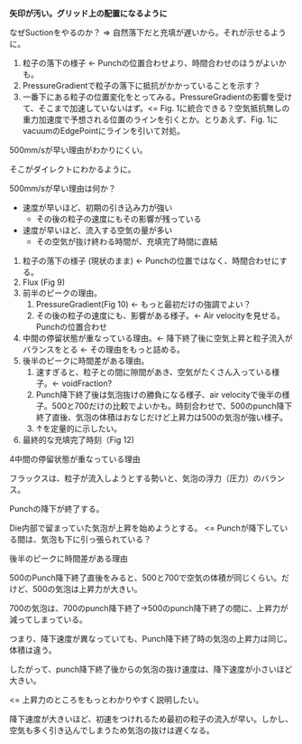 



**矢印が汚い。グリッド上の配置になるように**  



なぜSuctionをやるのか？ => 自然落下だと充填が遅いから。それが示せるように。

1. 粒子の落下の様子 <- Punchの位置合わせより、時間合わせのほうがよいかも。
2. PressureGradientで粒子の落下に抵抗がかかっていることを示す？
3. 一番下にある粒子の位置変化をとってみる。PressureGradientの影響を受けて、そこまで加速していないはず。<= Fig. 1に統合できる？空気抵抗無しの重力加速度で予想される位置のラインを引くとか。とりあえず、Fig. 1にvacuumのEdgePointにラインを引いて対処。



500mm/sが早い理由がわかりにくい。

そこがダイレクトにわかるように。

500mm/sが早い理由は何か？

* 速度が早いほど、初期の引き込み力が強い
  * その後の粒子の速度にもその影響が残っている
* 速度が早いほど、流入する空気の量が多い
  * その空気が抜け終わる時間が、充填完了時間に直結



1. 粒子の落下の様子 (現状のまま)  <- Punchの位置ではなく、時間合わせにする。
2. Flux (Fig 9)
3. 前半のピークの理由。
   1. PressureGradient(Fig 10) <- もっと最初だけの強調でよい？
   2. その後の粒子の速度にも、影響がある様子。<- Air velocityを見せる。Punchの位置合わせ
4. 中間の停留状態が重なっている理由。<- 降下終了後に空気上昇と粒子流入がバランスをとる <- その理由をもっと詰める。
5. 後半のピークに時間差がある理由。
   1. 速すぎると、粒子との間に隙間があき、空気がたくさん入っている様子。<- voidFraction?
   2. Punch降下終了後は気泡抜けの勝負になる様子、air velocityで後半の様子。500と700だけの比較でよいかも。時刻合わせで、500のpunch降下終了直後、気泡の体積はおなじだけど上昇力は500の気泡が強い様子。
   3. ↑を定量的に示したい。
6. 最終的な充填完了時刻（Fig 12)



4中間の停留状態が重なっている理由

フラックスは、粒子が流入しようとする勢いと、気泡の浮力（圧力）のバランス。

Punchの降下が終了する。

Die内部で留まっていた気泡が上昇を始めようとする。 <= Punchが降下している間は、気泡も下に引っ張られている？



後半のピークに時間差がある理由

500のPunch降下終了直後をみると、500と700で空気の体積が同じくらい。だけど、500の気泡は上昇力が大きい。

700の気泡は、700のpunch降下終了->500のpunch降下終了の間に、上昇力が減ってしまっている。

つまり、降下速度が異なっていても、Punch降下終了時の気泡の上昇力は同じ。体積は違う。

したがって、punch降下終了後からの気泡の抜け速度は、降下速度が小さいほど大きい。

<= 上昇力のところをもっとわかりやすく説明したい。



降下速度が大きいほど、初速をつけれるため最初の粒子の流入が早い。しかし、空気も多く引き込んでしまうため気泡の抜けは遅くなる。